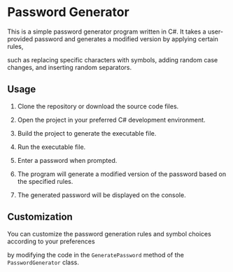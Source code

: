 # Password Generator


This is a simple password generator program written in C#. It takes a user-provided password and generates a modified version by applying certain rules, 

such as replacing specific characters with symbols, adding random case changes, and inserting random separators.


## Usage


1. Clone the repository or download the source code files.

2. Open the project in your preferred C# development environment.

3. Build the project to generate the executable file.

4. Run the executable file.

5. Enter a password when prompted.

6. The program will generate a modified version of the password based on the specified rules.

7. The generated password will be displayed on the console.


## Customization


You can customize the password generation rules and symbol choices according to your preferences 

by modifying the code in the `GeneratePassword` method of the `PasswordGenerator` class.
